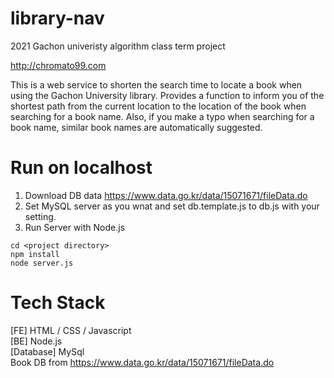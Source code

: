 # library-nav
2021 Gachon univeristy algorithm class term project

http://chromato99.com

This is a web service to shorten the search time to locate a book when using the Gachon University library.
Provides a function to inform you of the shortest path from the current location to the location of the book when searching for a book name. Also, if you make a typo when searching for a book name, similar book names are automatically suggested.


# Run on localhost
1) Download DB data https://www.data.go.kr/data/15071671/fileData.do 
2) Set MySQL server as you wnat and set db.template.js to db.js with your setting.
3) Run Server with Node.js
```
cd <project directory>
npm install
node server.js
```

# Tech Stack
[FE] HTML / CSS / Javascript<br>
[BE] Node.js<br>
[Database] MySql<br>
Book DB from https://www.data.go.kr/data/15071671/fileData.do 
